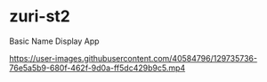 # zuri-st2
Basic Name Display App




https://user-images.githubusercontent.com/40584796/129735736-76e5a5b9-680f-462f-9d0a-ff5dc429b9c5.mp4



